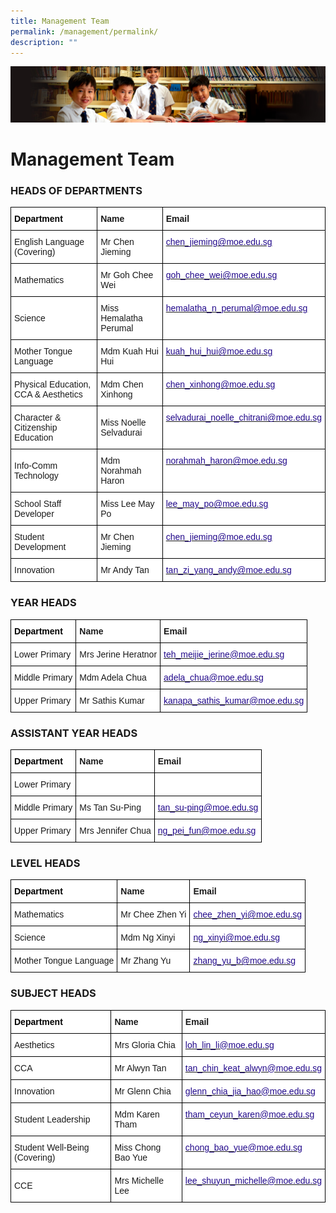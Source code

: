 ```yaml
---
title: Management Team
permalink: /management/permalink/
description: ""
---
```

![](/images/Sub-banner1.jpg)

Management Team
===============

### HEADS OF DEPARTMENTS

<style type="text/css">
.tg  {border-collapse:collapse;border-spacing:0;}
.tg td{border-color:black;border-style:solid;border-width:1px;font-family:Arial, sans-serif;font-size:14px;
  overflow:hidden;padding:10px 5px;word-break:normal;}
.tg th{border-color:black;border-style:solid;border-width:1px;font-family:Arial, sans-serif;font-size:14px;
  font-weight:normal;overflow:hidden;padding:10px 5px;word-break:normal;}
.tg .tg-p3qa{background-color:#FFF;color:#21088A;text-align:left;vertical-align:top}
.tg .tg-8rcp{background-color:#FFF;font-weight:bold;text-align:left;vertical-align:middle}
.tg .tg-lppf{background-color:#FFF;color:#000000;font-weight:bold;text-align:left;vertical-align:middle}
.tg .tg-zr06{background-color:#FFF;text-align:left;vertical-align:middle}
</style>
<table class="tg">
<thead>
  <tr>
    <th class="tg-lppf"><span style="background-color:transparent">Department</span></th>
    <th class="tg-8rcp"><span style="color:inherit;background-color:transparent">Name</span></th>
    <th class="tg-8rcp"><span style="color:inherit;background-color:transparent">Email</span></th>
  </tr>
</thead>
<tbody>
  <tr>
    <td class="tg-zr06"><span style="color:inherit;background-color:transparent">English Language</span> (Covering)</td>
    <td class="tg-zr06"><span style="color:inherit;background-color:transparent">Mr Chen Jieming</span></td>
    <td class="tg-p3qa"><a href="mailto:chen_jieming@moe.edu.sg"><span style="text-decoration:none;color:#21088A">chen_jieming@moe.edu.sg</span></a></td>
  </tr>
  <tr>
    <td class="tg-zr06"><span style="color:inherit;background-color:transparent">Mathematics</span><br></td>
    <td class="tg-zr06"><span style="color:inherit;background-color:transparent">Mr Goh Chee Wei </span><br></td>
    <td class="tg-p3qa"><a href="mailto:goh_chee_wei@moe.edu.sg"><span style="text-decoration:none;color:#21088A">goh_chee_wei@moe.edu.sg</span></a><span style="color:inherit;background-color:transparent"> </span></td>
  </tr>
  <tr>
    <td class="tg-zr06"><span style="color:inherit;background-color:transparent">Science</span></td>
    <td class="tg-zr06"><span style="color:inherit;background-color:transparent">Miss Hemalatha Perumal </span></td>
    <td class="tg-p3qa"><a href="mailto:hemalatha_n_perumal@moe.edu.sg"><span style="text-decoration:none;color:#21088A">hemalatha_n_perumal@moe.edu.sg</span></a></td>
  </tr>
  <tr>
    <td class="tg-zr06"><span style="color:inherit;background-color:transparent">Mother Tongue Language</span></td>
    <td class="tg-zr06"><span style="color:inherit;background-color:transparent">Mdm Kuah Hui Hui </span></td>
    <td class="tg-p3qa"><a href="mailto:kuah_hui_hui@moe.edu.sg"><span style="text-decoration:none;color:#21088A">kuah_hui_hui@moe.edu.sg</span></a></td>
  </tr>
  <tr>
    <td class="tg-zr06"><span style="color:inherit;background-color:transparent">Physical Education, CCA &amp; Aesthetics</span></td>
    <td class="tg-zr06"><span style="color:inherit;background-color:transparent">Mdm Chen Xinhong</span><br></td>
    <td class="tg-p3qa"><a href="mailto:chen_xinhong@moe.edu.sg"><span style="text-decoration:none;color:#21088A">chen_xinhong@moe.edu.sg</span></a><br></td>
  </tr>
  <tr>
    <td class="tg-zr06"><span style="color:inherit;background-color:transparent">Character &amp; Citizenship Education</span></td>
    <td class="tg-zr06"><span style="color:inherit;background-color:transparent">Miss Noelle Selvadurai </span></td>
    <td class="tg-p3qa"><a href="mailto:selvadurai_noelle_chitrani@moe.edu.sg"><span style="text-decoration:none;color:#21088A">selvadurai_noelle_chitrani@moe.edu.sg</span></a></td>
  </tr>
  <tr>
    <td class="tg-zr06"><span style="color:inherit;background-color:transparent">Info-Comm Technology</span><br></td>
    <td class="tg-zr06"><span style="color:inherit;background-color:transparent">Mdm Norahmah Haron</span><br></td>
    <td class="tg-p3qa"><a href="mailto:norahmah_haron@moe.edu.sg"><span style="text-decoration:none;color:#21088A">norahmah_haron@moe.edu.sg</span></a><br></td>
  </tr>
  <tr>
    <td class="tg-zr06"><span style="color:inherit;background-color:transparent">School Staff Developer</span></td>
    <td class="tg-zr06"><span style="color:inherit;background-color:transparent">Miss Lee May Po</span></td>
    <td class="tg-p3qa"><a href="mailto:lee_may_po@moe.edu.sg"><span style="text-decoration:none;color:#21088A">lee_may_po@moe.edu.sg</span></a></td>
  </tr>
  <tr>
    <td class="tg-zr06"><span style="color:inherit;background-color:transparent">Student Development</span><br></td>
    <td class="tg-zr06"><span style="color:inherit;background-color:transparent">Mr Chen Jieming</span><br></td>
    <td class="tg-p3qa"><a href="mailto:chen_jieming@moe.edu.sg"><span style="text-decoration:none;color:#21088A">chen_jieming@moe.edu.sg</span></a><br></td>
  </tr>
  <tr>
    <td class="tg-zr06"><span style="color:inherit;background-color:transparent">Innovation</span></td>
    <td class="tg-zr06"><span style="color:inherit;background-color:transparent">Mr Andy Tan</span></td>
    <td class="tg-p3qa"><a href="mailto:tan_zi_yang_andy@moe.edu.sg"><span style="text-decoration:none;color:#21088A">tan_zi_yang_andy@moe.edu.sg</span></a></td>
  </tr>
</tbody>
</table>

### YEAR HEADS

<style type="text/css">
.tg  {border-collapse:collapse;border-spacing:0;}
.tg td{border-color:black;border-style:solid;border-width:1px;font-family:Arial, sans-serif;font-size:14px;
  overflow:hidden;padding:10px 5px;word-break:normal;}
.tg th{border-color:black;border-style:solid;border-width:1px;font-family:Arial, sans-serif;font-size:14px;
  font-weight:normal;overflow:hidden;padding:10px 5px;word-break:normal;}
.tg .tg-p3qa{background-color:#FFF;color:#21088A;text-align:left;vertical-align:top}
.tg .tg-8rcp{background-color:#FFF;font-weight:bold;text-align:left;vertical-align:middle}
.tg .tg-lppf{background-color:#FFF;color:#000000;font-weight:bold;text-align:left;vertical-align:middle}
.tg .tg-zr06{background-color:#FFF;text-align:left;vertical-align:middle}
</style>
<table class="tg">
<thead>
  <tr>
    <th class="tg-lppf"><span style="color:inherit;background-color:transparent">Department</span></th>
    <th class="tg-8rcp"><span style="color:inherit;background-color:transparent">Name</span></th>
    <th class="tg-8rcp"><span style="color:inherit;background-color:transparent">Email</span></th>
  </tr>
</thead>
<tbody>
  <tr>
    <td class="tg-zr06"><span style="color:inherit;background-color:transparent">Lower Primary</span></td>
    <td class="tg-zr06"><span style="color:inherit;background-color:transparent">Mrs Jerine Heratnor</span></td>
    <td class="tg-p3qa"><a href="mailto:teh_meijie_jerine@moe.edu.sg"><span style="text-decoration:none;color:#21088A">teh_meijie_jerine@moe.edu.sg</span></a></td>
  </tr>
  <tr>
    <td class="tg-zr06"><span style="color:inherit;background-color:transparent">Middle Primary</span><br></td>
    <td class="tg-zr06"><span style="color:inherit;background-color:transparent">Mdm Adela Chua </span><br></td>
    <td class="tg-p3qa"><a href="mailto:adela_chua@moe.edu.sg"><span style="text-decoration:none;color:#21088A">adela_chua@moe.edu.sg</span></a><span style="color:inherit;background-color:transparent"> </span></td>
  </tr>
  <tr>
    <td class="tg-zr06"><span style="color:inherit;background-color:transparent">Upper Primary</span></td>
    <td class="tg-zr06"><span style="color:inherit;background-color:transparent">Mr Sathis Kumar</span></td>
    <td class="tg-p3qa"><a href="mailto:kanapa_sathis_kumar@moe.edu.sg"><span style="text-decoration:none;color:#21088A">kanapa_sathis_kumar@moe.edu.sg</span></a></td>
  </tr>
</tbody>
</table>

### ASSISTANT YEAR HEADS

<style type="text/css">
.tg  {border-collapse:collapse;border-spacing:0;}
.tg td{border-color:black;border-style:solid;border-width:1px;font-family:Arial, sans-serif;font-size:14px;
  overflow:hidden;padding:10px 5px;word-break:normal;}
.tg th{border-color:black;border-style:solid;border-width:1px;font-family:Arial, sans-serif;font-size:14px;
  font-weight:normal;overflow:hidden;padding:10px 5px;word-break:normal;}
.tg .tg-p3qa{background-color:#FFF;color:#21088A;text-align:left;vertical-align:top}
.tg .tg-8rcp{background-color:#FFF;font-weight:bold;text-align:left;vertical-align:middle}
.tg .tg-lppf{background-color:#FFF;color:#000000;font-weight:bold;text-align:left;vertical-align:middle}
.tg .tg-zr06{background-color:#FFF;text-align:left;vertical-align:middle}
.tg .tg-ktyi{background-color:#FFF;text-align:left;vertical-align:top}
</style>
<table class="tg">
<thead>
  <tr>
    <th class="tg-lppf"><span style="color:inherit;background-color:transparent">Department</span></th>
    <th class="tg-8rcp"><span style="color:inherit;background-color:transparent">Name</span></th>
    <th class="tg-8rcp"><span style="color:inherit;background-color:transparent">Email</span></th>
  </tr>
</thead>
<tbody>
  <tr>
    <td class="tg-zr06"><span style="color:inherit;background-color:transparent">Lower Primary</span></td>
    <td class="tg-ktyi"></td>
    <td class="tg-p3qa"></td>
  </tr>
  <tr>
    <td class="tg-zr06"><span style="color:inherit;background-color:transparent">Middle Primary</span><br></td>
    <td class="tg-zr06"><span style="color:inherit;background-color:transparent">Ms Tan Su-Ping</span><br></td>
    <td class="tg-p3qa"><a href="mailto:tan_su-ping@moe.edu.sg"><span style="text-decoration:none;color:#21088A">tan_su-ping@moe.edu.sg</span></a><span style="color:inherit;background-color:transparent"> </span></td>
  </tr>
  <tr>
    <td class="tg-zr06"><span style="color:inherit;background-color:transparent">Upper Primary</span></td>
    <td class="tg-zr06"><span style="color:inherit;background-color:transparent">Mrs Jennifer Chua</span></td>
    <td class="tg-p3qa"><a href="mailto:ng_pei_fun@moe.edu.sg"><span style="text-decoration:none;color:#21088A">ng_pei_fun@moe.edu.sg</span></a></td>
  </tr>
</tbody>
</table>

### LEVEL HEADS

<style type="text/css">
.tg  {border-collapse:collapse;border-spacing:0;}
.tg td{border-color:black;border-style:solid;border-width:1px;font-family:Arial, sans-serif;font-size:14px;
  overflow:hidden;padding:10px 5px;word-break:normal;}
.tg th{border-color:black;border-style:solid;border-width:1px;font-family:Arial, sans-serif;font-size:14px;
  font-weight:normal;overflow:hidden;padding:10px 5px;word-break:normal;}
.tg .tg-p3qa{background-color:#FFF;color:#21088A;text-align:left;vertical-align:top}
.tg .tg-8rcp{background-color:#FFF;font-weight:bold;text-align:left;vertical-align:middle}
.tg .tg-lppf{background-color:#FFF;color:#000000;font-weight:bold;text-align:left;vertical-align:middle}
.tg .tg-zr06{background-color:#FFF;text-align:left;vertical-align:middle}
</style>
<table class="tg">
<thead>
  <tr>
    <th class="tg-lppf"><span style="color:inherit;background-color:transparent">Department</span></th>
    <th class="tg-8rcp"><span style="color:inherit;background-color:transparent">Name</span></th>
    <th class="tg-8rcp"><span style="color:inherit;background-color:transparent">Email</span></th>
  </tr>
</thead>
<tbody>
  <tr>
    <td class="tg-zr06"><span style="color:inherit;background-color:transparent">Mathematics </span><br></td>
    <td class="tg-zr06"><span style="color:inherit;background-color:transparent">Mr Chee Zhen Yi</span></td>
    <td class="tg-p3qa"><a href="mailto:chee_zhen_yi@moe.edu.sg"><span style="text-decoration:none;color:#21088A">chee_zhen_yi@moe.edu.sg</span></a><span style="color:inherit;background-color:transparent">  </span></td>
  </tr>
  <tr>
    <td class="tg-zr06"><span style="color:inherit;background-color:transparent">Science</span><br></td>
    <td class="tg-zr06"><span style="color:inherit;background-color:transparent">Mdm Ng Xinyi</span></td>
    <td class="tg-p3qa"><a href="mailto:ng_xinyi@moe.edu.sg"><span style="text-decoration:none;color:#21088A">ng_xinyi@moe.edu.sg</span></a></td>
  </tr>
  <tr>
    <td class="tg-zr06"><span style="color:inherit;background-color:transparent">Mother Tongue Language</span></td>
    <td class="tg-zr06"><span style="color:inherit;background-color:transparent">Mr Zhang Yu</span><br></td>
    <td class="tg-p3qa"><a href="mailto:zhang_yu_b@moe.edu.sg"><span style="text-decoration:none;color:#21088A">zhang_yu_b@moe.edu.sg</span></a></td>
  </tr>
</tbody>
</table>

### SUBJECT HEADS

<style type="text/css">
.tg  {border-collapse:collapse;border-spacing:0;}
.tg td{border-color:black;border-style:solid;border-width:1px;font-family:Arial, sans-serif;font-size:14px;
  overflow:hidden;padding:10px 5px;word-break:normal;}
.tg th{border-color:black;border-style:solid;border-width:1px;font-family:Arial, sans-serif;font-size:14px;
  font-weight:normal;overflow:hidden;padding:10px 5px;word-break:normal;}
.tg .tg-p3qa{background-color:#FFF;color:#21088A;text-align:left;vertical-align:top}
.tg .tg-8rcp{background-color:#FFF;font-weight:bold;text-align:left;vertical-align:middle}
.tg .tg-lppf{background-color:#FFF;color:#000000;font-weight:bold;text-align:left;vertical-align:middle}
.tg .tg-zr06{background-color:#FFF;text-align:left;vertical-align:middle}
</style>
<table class="tg">
<thead>
  <tr>
    <th class="tg-lppf"><span style="color:inherit;background-color:transparent">Department</span></th>
    <th class="tg-8rcp"><span style="color:inherit;background-color:transparent">Name</span></th>
    <th class="tg-8rcp"><span style="color:inherit;background-color:transparent">Email</span></th>
  </tr>
</thead>
<tbody>
  <tr>
    <td class="tg-zr06"><span style="color:inherit;background-color:transparent">Aesthetics </span><br></td>
    <td class="tg-zr06"><span style="color:inherit;background-color:transparent">Mrs Gloria Chia</span></td>
    <td class="tg-p3qa"><a href="mailto:loh_lin_li@moe.edu.sg"><span style="text-decoration:none;color:#21088A">loh_lin_li@moe.edu.sg</span></a></td>
  </tr>
  <tr>
    <td class="tg-zr06"><span style="color:inherit;background-color:transparent">CCA</span><br></td>
    <td class="tg-zr06"><span style="color:inherit;background-color:transparent">Mr Alwyn Tan</span></td>
    <td class="tg-p3qa"><a href="mailto:tan_chin_keat_alwyn@moe.edu.sg"><span style="text-decoration:none;color:#21088A">tan_chin_keat_alwyn@moe.edu.sg</span></a><span style="color:inherit;background-color:transparent"> </span></td>
  </tr>
  <tr>
    <td class="tg-zr06"><span style="color:inherit;background-color:transparent">Innovation</span><br></td>
    <td class="tg-zr06"><span style="color:inherit;background-color:transparent">Mr Glenn Chia</span><br></td>
    <td class="tg-p3qa"><a href="mailto:glenn_chia_jia_hao@moe.edu.sg"><span style="text-decoration:none;color:#21088A">glenn_chia_jia_hao@moe.edu.sg</span></a><br></td>
  </tr>
  <tr>
    <td class="tg-zr06"><span style="color:inherit;background-color:transparent">Student Leadership</span><br></td>
    <td class="tg-zr06"><span style="color:inherit;background-color:transparent">Mdm Karen Tham</span><br></td>
    <td class="tg-p3qa"><a href="mailto:tham_ceyun_karen@moe.edu.sg"><span style="text-decoration:none;color:#21088A">tham_ceyun_karen@moe.edu.sg</span></a><br></td>
  </tr>
  <tr>
    <td class="tg-zr06"><span style="color:inherit;background-color:transparent">Student Well-Being</span> (Covering)</td>
    <td class="tg-zr06"><span style="color:inherit;background-color:transparent">Miss Chong Bao Yue</span></td>
    <td class="tg-p3qa"><a href="mailto:chong_bao_yue@moe.edu.sg"><span style="text-decoration:none;color:#21088A">chong_bao_yue@moe.edu.sg</span></a><br></td>
  </tr>
  <tr>
    <td class="tg-zr06"><span style="color:inherit;background-color:transparent">CCE</span></td>
    <td class="tg-zr06"><span style="color:inherit;background-color:transparent">Mrs Michelle Lee</span></td>
    <td class="tg-p3qa"><a href="mailto:lee_shuyun_michelle@moe.edu.sg"><span style="text-decoration:none;color:#21088A">lee_shuyun_michelle@moe.edu.sg</span></a></td>
  </tr>
</tbody>
</table>
